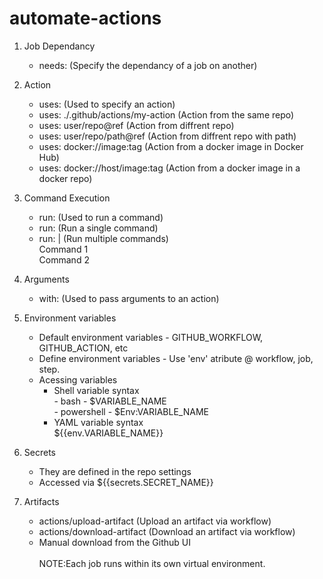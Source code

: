 # automate-actions

1. Job Dependancy

   - needs: (Specify the dependancy of a job on another)

2. Action

   - uses: (Used to specify an action)
   - uses: ./.github/actions/my-action (Action from the same repo)
   - uses: user/repo@ref (Action from diffrent repo)
   - uses: user/repo/path@ref (Action from diffrent repo with path)
   - uses: docker://image:tag (Action from a docker image in Docker Hub)
   - uses: docker://host/image:tag (Action from a docker image in a docker repo)

3. Command Execution

   - run: (Used to run a command)
   - run: (Run a single command)
   - run: | (Run multiple commands) <br/>
     Command 1 <br/>
     Command 2

4. Arguments

   - with: (Used to pass arguments to an action)

5. Environment variables <br />

   - Default environment variables - GITHUB_WORKFLOW, GITHUB_ACTION, etc
   - Define environment variables - Use 'env' atribute @ workflow, job, step.
   - Acessing variables
     - Shell variable syntax <br/> - bash - $VARIABLE_NAME <br /> - powershell - $Env:VARIABLE_NAME <br />
     - YAML variable syntax <br />
       ${{env.VARIABLE_NAME}}

6. Secrets

   - They are defined in the repo settings
   - Accessed via ${{secrets.SECRET_NAME}}

7. Artifacts

   - actions/upload-artifact (Upload an artifact via workflow)
   - actions/download-artifact (Download an artifact via workflow)
   - Manual download from the Github UI<br /><br />
     NOTE:Each job runs within its own virtual environment.
